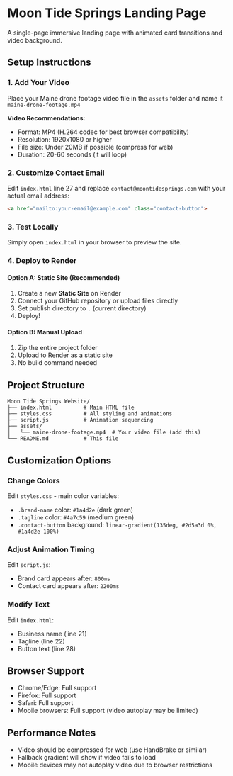 # Moon Tide Springs Landing Page

A single-page immersive landing page with animated card transitions and video background.

## Setup Instructions

### 1. Add Your Video
Place your Maine drone footage video file in the `assets` folder and name it `maine-drone-footage.mp4`

**Video Recommendations:**
- Format: MP4 (H.264 codec for best browser compatibility)
- Resolution: 1920x1080 or higher
- File size: Under 20MB if possible (compress for web)
- Duration: 20-60 seconds (it will loop)

### 2. Customize Contact Email
Edit `index.html` line 27 and replace `contact@moontidesprings.com` with your actual email address:
```html
<a href="mailto:your-email@example.com" class="contact-button">
```

### 3. Test Locally
Simply open `index.html` in your browser to preview the site.

### 4. Deploy to Render

#### Option A: Static Site (Recommended)
1. Create a new **Static Site** on Render
2. Connect your GitHub repository or upload files directly
3. Set publish directory to `.` (current directory)
4. Deploy!

#### Option B: Manual Upload
1. Zip the entire project folder
2. Upload to Render as a static site
3. No build command needed

## Project Structure
```
Moon Tide Springs Website/
├── index.html          # Main HTML file
├── styles.css          # All styling and animations
├── script.js           # Animation sequencing
├── assets/
│   └── maine-drone-footage.mp4  # Your video file (add this)
└── README.md           # This file
```

## Customization Options

### Change Colors
Edit `styles.css` - main color variables:
- `.brand-name` color: `#1a4d2e` (dark green)
- `.tagline` color: `#4a7c59` (medium green)
- `.contact-button` background: `linear-gradient(135deg, #2d5a3d 0%, #1a4d2e 100%)`

### Adjust Animation Timing
Edit `script.js`:
- Brand card appears after: `800ms`
- Contact card appears after: `2200ms`

### Modify Text
Edit `index.html`:
- Business name (line 21)
- Tagline (line 22)
- Button text (line 28)

## Browser Support
- Chrome/Edge: Full support
- Firefox: Full support
- Safari: Full support
- Mobile browsers: Full support (video autoplay may be limited)

## Performance Notes
- Video should be compressed for web (use HandBrake or similar)
- Fallback gradient will show if video fails to load
- Mobile devices may not autoplay video due to browser restrictions
